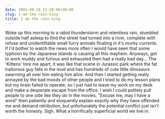 ```yaml
---
date: 2003-09-18 21:28:00+00:00
slug: i-am-the-rain-king
title: I am the rain king
---
```


Woke up this morning to a rabid thunderstorm and relentless rain, stumbled outside half asleep to find the street had turned into a river, complete with refuse and unidentifiable small furry animals floating in it's murky currents. If I'd bother to watch the news more often I would have seen that some typhoon by the Japanese islands is causing all this mayhem. Anyways, got to work muddy and furious and exhausted then had a really bad day... The 'Kittens' tore me apart, it was like that scene in Jurassic park where the fat traitorous guy falls in the mud and has hundreds of cute little dinosaurs swarming all over him eating him alive. And then I started getting really annoyed by the bad moods of other people and I tried to do my lesson plans but my brain failed to operate, so I just had to leave my work on my desk and make a desperate escape from the office. I wish I could politely pull people to one side like they do in the movies, "Excuse me, may I have a word" then patiently and eloquently explain exactly why they have offended me and demand retribution, but unfortunately the potential conflict just isn't worth the honesty. Sigh. What a horrifically superficial world we live in.
